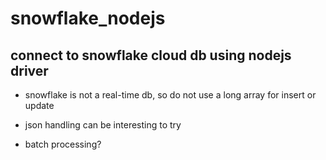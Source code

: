 # snowflake_nodejs

## connect to snowflake cloud db using nodejs driver

* snowflake is not a real-time db, so do not use a long array for insert or update

* json handling can be interesting to try

* batch processing?

